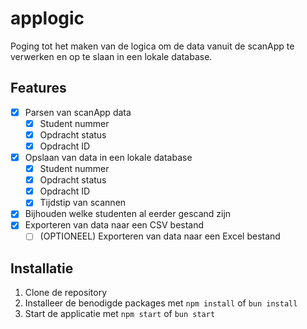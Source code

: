 # applogic

Poging tot het maken van de logica om de data vanuit de scanApp te verwerken en op te slaan in een lokale database.

## Features

- [X] Parsen van scanApp data
  - [X] Student nummer
  - [X] Opdracht status
  - [X] Opdracht ID
- [X] Opslaan van data in een lokale database
  - [X] Student nummer
  - [X] Opdracht status
  - [X] Opdracht ID
  - [X] Tijdstip van scannen
- [X] Bijhouden welke studenten al eerder gescand zijn
- [X] Exporteren van data naar een CSV bestand
  - [ ] (OPTIONEEL) Exporteren van data naar een Excel bestand

## Installatie

1. Clone de repository
2. Installeer de benodigde packages met `npm install` of `bun install`
3. Start de applicatie met `npm start` of `bun start`
